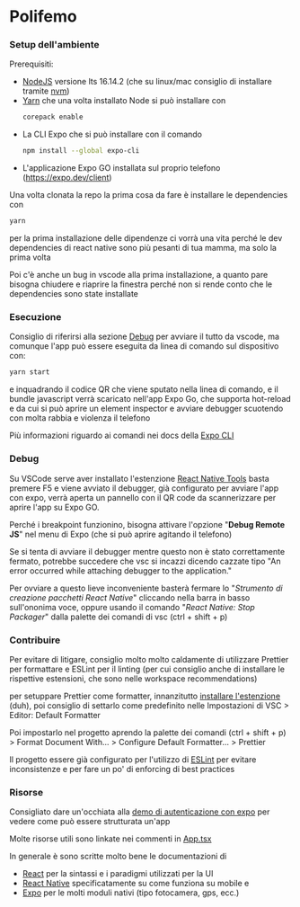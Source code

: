 # Polifemo

### Setup dell'ambiente

Prerequisiti:

-   [NodeJS](http://nodejs.org/) versione lts 16.14.2 (che su linux/mac consiglio di installare
    tramite [nvm](https://github.com/nvm-sh/nvm))
-   [Yarn](https://yarnpkg.com) che una volta installato Node si può installare con
    ```sh
    corepack enable
    ```
-   La CLI Expo che si può installare con il comando
    ```sh
    npm install --global expo-cli
    ```
-   L'applicazione Expo GO installata sul proprio telefono (https://expo.dev/client)

Una volta clonata la repo la prima cosa da fare è installare le dependencies con

```sh
yarn
```

per la prima installazione delle dipendenze ci vorrà una vita perché le dev dependencies di react native sono più
pesanti di tua mamma, ma solo la prima volta

Poi c'è anche un bug in vscode alla prima installazione, a quanto pare bisogna chiudere e riaprire
la finestra perché non si rende conto che le dependencies sono state installate

### Esecuzione

Consiglio di riferirsi alla sezione [Debug](#debug) per avviare il tutto da vscode, ma comunque
l'app può essere eseguita da linea di comando sul dispositivo con:

```sh
yarn start
```

e inquadrando il codice QR che viene sputato nella linea di comando, e il bundle javascript verrà
scaricato nell'app Expo Go, che supporta hot-reload e da cui si può aprire un element inspector e
avviare debugger scuotendo con molta rabbia e violenza il telefono

Più informazioni riguardo ai comandi nei docs della [Expo CLI](https://docs.expo.dev/workflow/expo-cli/)

### Debug

Su VSCode serve aver installato l'estenzione [React Native Tools](https://marketplace.visualstudio.com/items?itemName=msjsdiag.vscode-react-native)
basta premere F5 e viene avviato il debugger, già configurato per avviare l'app con expo,
verrà aperta un pannello con il QR code da scannerizzare per aprire l'app su Expo GO.

Perché i breakpoint funzionino, bisogna attivare l'opzione "**Debug Remote JS**" nel menu di Expo
(che si può aprire agitando il telefono)

Se si tenta di avviare il debugger mentre questo non è stato correttamente fermato, potrebbe succedere
che vsc si incazzi dicendo cazzate tipo "An error occurred while attaching debugger to the application."

Per ovviare a questo lieve inconveniente basterà fermare lo "_Strumento di creazione pacchetti React Native_"
cliccando nella barra in basso sull'ononima voce, oppure usando il comando "_React Native: Stop Packager_"
dalla palette dei comandi di vsc (ctrl + shift + p)

### Contribuire

Per evitare di litigare, consiglio molto molto caldamente di utilizzare Prettier per formattare e
ESLint per il linting (per cui consiglio anche di installare le rispettive estensioni, che sono
nelle workspace recommendations)

per setuppare Prettier come formatter, innanzitutto [installare l'estenzione](https://marketplace.visualstudio.com/items?itemName=esbenp.prettier-vscode)
(duh), poi consiglio di settarlo come predefinito nelle Impostazioni di VSC > Editor: Default Formatter

Poi impostarlo nel progetto aprendo la palette dei comandi (ctrl + shift + p) >
Format Document With... > Configure Default Formatter... > Prettier

Il progetto essere già configurato per l'utilizzo di [ESLint](https://marketplace.visualstudio.com/items?itemName=dbaeumer.vscode-eslint)
per evitare inconsistenze e per fare un po' di enforcing di best practices

### Risorse

Consigliato dare un'occhiata alla [demo di autenticazione con expo](https://github.com/toto04/poliauth-expo-demo)
per vedere come può essere strutturata un'app

Molte risorse utili sono linkate nei commenti in [App.tsx](App.tsx)

In generale è sono scritte molto bene le documentazioni di

-   [React](https://it.reactjs.org/docs/getting-started.html)
    per la sintassi e i paradigmi utilizzati per la UI
-   [React Native](https://reactnative.dev/docs/getting-started)
    specificatamente su come funziona su mobile e
-   [Expo](https://docs.expo.dev) per le molti moduli nativi
    (tipo fotocamera, gps, ecc.)

